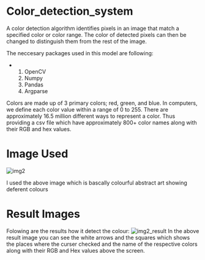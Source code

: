 # Color_detection_system
A color detection algorithm identifies pixels in an image that match a specified color or color range. The color of detected pixels can then be changed to distinguish them from the rest of the image.

The neccesary packages used in this model are following:
* 1. OpenCV
  2. Numpy
  3. Pandas
  4. Argparse

Colors are made up of 3 primary colors; red, green, and blue. In computers, we define each color value within a range of 0 to 255. There are approximately 16.5 million different ways to represent a color. Thus providing a csv file which have approximately 800+ color names along with their RGB and hex values.

# Image Used
![img2](https://github.com/SSn581/Color_detection_system/assets/80092693/3cb9bb6e-5076-4075-b5de-72f38b1101db)

I used the above image which is bascally colourful abstract art showing deferent colours

# Result Images
Folowing are the results how it detect the colour:
![img2_result](https://github.com/SSn581/Color_detection_system/assets/80092693/3c371da9-6bf9-4e3a-8d67-2233908930bc)
In the above result image you can see the white arrows and the squares which shows the places where the curser checked and the name of the respective colors along with their RGB and Hex values above the screen.

